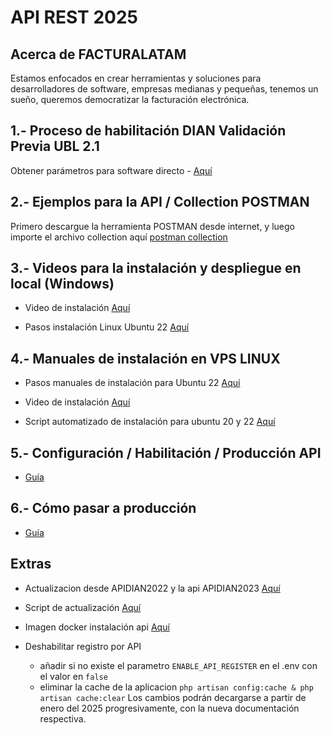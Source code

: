 # **API REST 2025**

## Acerca de FACTURALATAM

Estamos enfocados en crear herramientas y soluciones para desarrolladores de software, empresas medianas y pequeñas, tenemos un sueño, queremos democratizar la facturación electrónica.

## 1.- Proceso de habilitación DIAN Validación Previa UBL 2.1

Obtener parámetros para software directo - [Aquí](https://www.youtube.com/watch?v=csTmbd1Ere8)


## 2.- Ejemplos para la API / Collection POSTMAN

 Primero descargue la herramienta POSTMAN desde internet, y luego importe el archivo collection aquí [postman collection](https://gitlab.buho.la/facturalatam/co-apidian2025/-/blob/master/ApiDianV2.1.postman_collection.json?ref_type=heads "Clic") 


## 3.- Videos para la instalación y despliegue en local (Windows)

* Video de instalación [Aquí](https://www.youtube.com/watch?v=9Ds2DR3QLGY)

* Pasos instalación Linux Ubuntu 22 [Aquí](https://gitlab.buho.la/facturalatam/co-apidian2025/-/blob/master/Comandos%20Instalacion%20API%202025%20Windows.txt?ref_type=heads)

## 4.- Manuales de instalación en VPS LINUX

* Pasos manuales de instalación para Ubuntu 22 [Aquí](https://gitlab.buho.la/facturalatam/co-apidian2024/-/blob/master/Comandos%20Instalacion%20API%202025%20Linux%20Ubuntu%2020.txt?ref_type=heads)

* Video de instalación [Aquí](https://www.youtube.com/watch?v=rEgrHADjsCY)

* Script automatizado de instalación para ubuntu 20 y 22 [Aquí](https://gitlab.buho.la/-/snippets/29)


## 5.- Configuración / Habilitación / Producción API
* [Guía](https://www.youtube.com/watch?v=TSF2nHN4W1I)


## 6.- Cómo pasar a producción
* [Guía](https://www.youtube.com/watch?v=gBtd4XqwWtg)


## Extras
* Actualizacion desde APIDIAN2022 y la api APIDIAN2023 [Aquí](https://www.youtube.com/watch?v=6lwLKQCYvNY)

* Script de actualización
[Aquí](https://gitlab.buho.la/facturalatam/co-apidian2025/-/blob/master/Proceso%20de%20actualizacion%20APIDIAN.txt?ref_type=heads)

* Imagen docker instalación api
[Aquí](https://gitlab.buho.la/facturalatam/co-apidian2025/-/blob/master/api_docker.zip?ref_type=heads)

* Deshabilitar registro por API
  * añadir si no existe el parametro `ENABLE_API_REGISTER` en el .env con el valor en `false`
  * eliminar la cache de la aplicacion `php artisan config:cache & php artisan cache:clear`
Los cambios podrán decargarse a partir de enero del 2025 progresivamente, con la nueva documentación respectiva.

